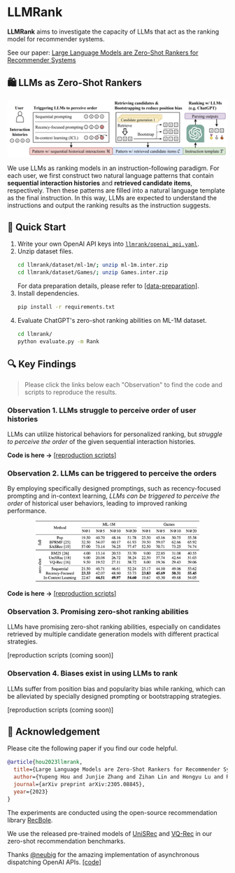 # LLMRank

**LLMRank** aims to investigate the capacity of LLMs that act as the ranking model for recommender systems.

See our paper: [Large Language Models are Zero-Shot Rankers for Recommender Systems](https://arxiv.org/abs/2305.08845)

## 🛍️ LLMs as Zero-Shot Rankers

![](assets/model.png)

We use LLMs as ranking models in an instruction-following paradigm. For each user, we first construct two natural language patterns that contain **sequential interaction histories** and **retrieved candidate items**, respectively. Then these patterns are filled into a natural language template as the final instruction. In this way, LLMs are expected to understand the instructions and output the ranking results as the instruction suggests.

## 🚀 Quick Start

1. Write your own OpenAI API keys into [`llmrank/openai_api.yaml`](https://github.com/RUCAIBox/LLMRank/blob/master/llmrank/openai_api.yaml).
2. Unzip dataset files.
    ```bash
    cd llmrank/dataset/ml-1m/; unzip ml-1m.inter.zip
    cd llmrank/dataset/Games/; unzip Games.inter.zip
    ```
    For data preparation details, please refer to [[data-preparation]](llmrank/dataset/data-preparation.md).
3. Install dependencies.
    ```bash
    pip install -r requirements.txt
    ```
4. Evaluate ChatGPT's zero-shot ranking abilities on ML-1M dataset.
    ```bash
    cd llmrank/
    python evaluate.py -m Rank
    ```

## 🔍 Key Findings

> Please click the links below each "Observation" to find the code and scripts to reproduce the results.

### Observation 1. LLMs struggle to perceive order of user histories

LLMs can utilize historical behaviors for personalized ranking, but *struggle to perceive the order* of the given sequential interaction histories.

**Code is here ->** [[reproduction scripts]](scripts/ob1-struggle-to-perceive-order.md)

### Observation 2. LLMs can be triggered to perceive the orders

By employing specifically designed promptings, such as recency-focused prompting and in-context learning, *LLMs can be triggered to perceive the order* of historical user behaviors, leading to improved ranking performance.

<div align="center"> 
<img src='assets/tab-2.png' width="75%">
</div>

**Code is here ->** [[reproduction scripts]](scripts/ob2-trigger-llms-to-perceive-order.md)

### Observation 3. Promising zero-shot ranking abilities

LLMs have promising zero-shot ranking abilities, especially on candidates retrieved by multiple candidate generation models with different practical strategies.

[reproduction scripts (coming soon)]

### Observation 4. Biases exist in using LLMs to rank

LLMs suffer from position bias and popularity bias while ranking, which can be alleviated by specially designed prompting or bootstrapping strategies.

[reproduction scripts (coming soon)]

## 🌟 Acknowledgement

Please cite the following paper if you find our code helpful.

```bibtex
@article{hou2023llmrank,
  title={Large Language Models are Zero-Shot Rankers for Recommender Systems},
  author={Yupeng Hou and Junjie Zhang and Zihan Lin and Hongyu Lu and Ruobing Xie and Julian McAuley and Wayne Xin Zhao},
  journal={arXiv preprint arXiv:2305.08845},
  year={2023}
}
```

The experiments are conducted using the open-source recommendation library [RecBole](https://github.com/RUCAIBox/RecBole).

We use the released pre-trained models of [UniSRec](https://github.com/RUCAIBox/UniSRec) and [VQ-Rec](https://github.com/RUCAIBox/VQ-Rec) in our zero-shot recommendation benchmarks.

Thanks [@neubig](https://github.com/neubig) for the amazing implementation of asynchronous dispatching OpenAI APIs. [[code]](https://gist.github.com/neubig/80de662fb3e225c18172ec218be4917a)
